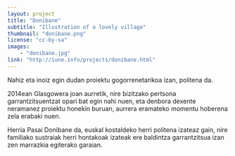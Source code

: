 ```yaml
---
layout: project
title: "Donibane"
subtitle: "Illustration of a lovely village"
thumbnail: "donibane.png"
license: "cc-by-sa"
images:
    - "donibane.jpg"
link: "http://iune.info/projects/donibane.html"
---
```


Nahiz eta inoiz egin dudan proiektu gogorrenetarikoa izan, politena da.

2014ean Glasgowera joan aurretik, nire bizitzako pertsona garrantzitsuentzat opari bat egin nahi nuen, eta denbora
dexente neramanez proiektu honekin buruan, aurrera eramateko momentu hoberena zela erabaki nuen.

Herria Pasai Donibane da, euskal kostaldeko herri politena izateaz gain, nire familiako sustraiak herri hontakoak
izateak ere baldintza garrantzitsua izan zen marrazkia egiterako garaian.
